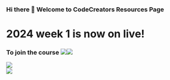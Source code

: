 ### Hi there 👋 Welcome to CodeCreators Resources Page

# 2024 week 1 is now on live!
### To join the course [![](https://img.shields.io/badge/Sign_up-A560E8?style=for-the-badge&logo=web&logoColor=white)](https://github.com/ccsheff24)[![](https://img.shields.io/badge/Learn_more-A560E8?style=for-the-badge&logo=web&logoColor=white)](https://github.com/ccsheff24)

[![](https://img.shields.io/badge/linkedin-006699?style=for-the-badge&logo=linkedin&logoColor=white)](https://www.linkedin.com/school/ccsheff)<br>
[![](https://img.shields.io/badge/2024_course_resource-FFFFFF?style=for-the-badge&logo=website&logoColor=white)](https://github.com/ccsheff24)
<!--
**ccsheff/ccsheff** is a ✨ _special_ ✨ repository because its `README.md` (this file) appears on your GitHub profile.

Here are some ideas to get you started:

- 🔭 I’m currently working on ...
- 🌱 I’m currently learning ...
- 👯 I’m looking to collaborate on ...
- 🤔 I’m looking for help with ...
- 💬 Ask me about ...
- 📫 How to reach me: ...
- 😄 Pronouns: ...
- ⚡ Fun fact: ...
-->
